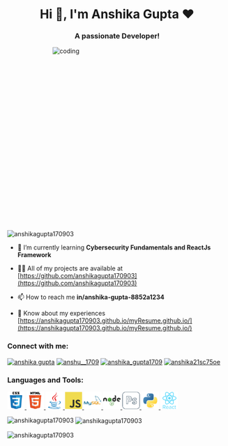 <h1 align="center">Hi 👋, I'm Anshika Gupta &hearts;</h1>
<h3 align="center">A passionate Developer!</h3>
 
<img align="right" alt="coding" width="400" height="420" border-radius="10" src="https://user-images.githubusercontent.com/125878564/258871853-20e24ac8-354d-4ec0-8f25-ef158aec9420.gif">
<p align="left"> <img src="https://komarev.com/ghpvc/?username=anshikagupta170903&label=Profile%20views&color=0e75b6&style=flat" alt="anshikagupta170903" /> </p>

- 🌱 I’m currently learning **Cybersecurity Fundamentals and ReactJs Framework**

- 👨‍💻 All of my projects are available at [https://github.com/anshikagupta170903](https://github.com/anshikagupta170903)

- 📫 How to reach me **in/anshika-gupta-8852a1234**

- 📄 Know about my experiences [https://anshikagupta170903.github.io/myResume.github.io/](https://anshikagupta170903.github.io/myResume.github.io/)

<h3 align="left">Connect with me:</h3>
<p align="left">
<a href="https://linkedin.com/in/anshika gupta" target="blank"><img align="center" src="https://raw.githubusercontent.com/rahuldkjain/github-profile-readme-generator/master/src/images/icons/Social/linked-in-alt.svg" alt="anshika gupta" height="30" width="40" /></a>
<a href="https://instagram.com/anshu__1709" target="blank"><img align="center" src="https://raw.githubusercontent.com/rahuldkjain/github-profile-readme-generator/master/src/images/icons/Social/instagram.svg" alt="anshu__1709" height="30" width="40" /></a>
<a href="https://www.leetcode.com/anshika_gupta1709" target="blank"><img align="center" src="https://raw.githubusercontent.com/rahuldkjain/github-profile-readme-generator/master/src/images/icons/Social/leet-code.svg" alt="anshika_gupta1709" height="30" width="40" /></a>
<a href="https://auth.geeksforgeeks.org/user/anshika21sc75oe" target="blank"><img align="center" src="https://raw.githubusercontent.com/rahuldkjain/github-profile-readme-generator/master/src/images/icons/Social/geeks-for-geeks.svg" alt="anshika21sc75oe" height="30" width="40" /></a>
</p>

<h3 align="left">Languages and Tools:</h3>
<p align="left"> <a href="https://www.w3schools.com/css/" target="_blank" rel="noreferrer"> <img src="https://raw.githubusercontent.com/devicons/devicon/master/icons/css3/css3-original-wordmark.svg" alt="css3" width="40" height="40"/> </a> <a href="https://www.w3.org/html/" target="_blank" rel="noreferrer"> <img src="https://raw.githubusercontent.com/devicons/devicon/master/icons/html5/html5-original-wordmark.svg" alt="html5" width="40" height="40"/> </a> <a href="https://www.java.com" target="_blank" rel="noreferrer"> <img src="https://raw.githubusercontent.com/devicons/devicon/master/icons/java/java-original.svg" alt="java" width="40" height="40"/> </a> <a href="https://developer.mozilla.org/en-US/docs/Web/JavaScript" target="_blank" rel="noreferrer"> <img src="https://raw.githubusercontent.com/devicons/devicon/master/icons/javascript/javascript-original.svg" alt="javascript" width="40" height="40"/> </a> <a href="https://www.mysql.com/" target="_blank" rel="noreferrer"> <img src="https://raw.githubusercontent.com/devicons/devicon/master/icons/mysql/mysql-original-wordmark.svg" alt="mysql" width="40" height="40"/> </a> <a href="https://nodejs.org" target="_blank" rel="noreferrer"> <img src="https://raw.githubusercontent.com/devicons/devicon/master/icons/nodejs/nodejs-original-wordmark.svg" alt="nodejs" width="40" height="40"/> </a> <a href="https://www.photoshop.com/en" target="_blank" rel="noreferrer"> <img src="https://raw.githubusercontent.com/devicons/devicon/master/icons/photoshop/photoshop-line.svg" alt="photoshop" width="40" height="40"/> </a> <a href="https://www.python.org" target="_blank" rel="noreferrer"> <img src="https://raw.githubusercontent.com/devicons/devicon/master/icons/python/python-original.svg" alt="python" width="40" height="40"/> </a> <a href="https://reactjs.org/" target="_blank" rel="noreferrer"> <img src="https://raw.githubusercontent.com/devicons/devicon/master/icons/react/react-original-wordmark.svg" alt="react" width="40" height="40"/> </a> </p>

<p><img align="left" src="https://github-readme-stats.vercel.app/api/top-langs?username=anshikagupta170903&show_icons=true&locale=en&layout=compact" alt="anshikagupta170903" /></p>

<p>&nbsp;<img align="center" src="https://github-readme-stats.vercel.app/api?username=anshikagupta170903&show_icons=true&locale=en" alt="anshikagupta170903" /></p>

<p><img align="center" src="https://github-readme-streak-stats.herokuapp.com/?user=anshikagupta170903&" alt="anshikagupta170903" /></p>

